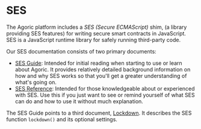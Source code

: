 # SES

The Agoric platform includes a *SES (Secure ECMAScript)* shim, (a library
providing SES features) for writing secure smart contracts in JavaScript. 
SES is a JavaScript runtime library for safely running third-party code.

Our SES documentation consists of two primary documents:
- [SES Guide](./ses-guide.md): Intended for initial reading when starting to use or learn 
  about Agoric. It provides relatively detailed background information on 
  how and why SES works so that you'll get a greater understanding of what's
  going on.
- [SES Reference](./ses-reference.md): Intended for those knowledgeable about or experienced with
  SES. Use this if you just want to see or remind yourself of what SES can do
  and how to use it without much explanation.

The SES Guide points to a third document, [Lockdown](./lockdown.md). It describes
the SES function `lockdown()` and its optional settings.

